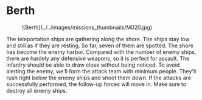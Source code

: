 # Berth

<figure markdown>
  ![Berth](../../images/missions_thumbnails/M020.jpg)
</figure>

The teleportation ships are gathering along the shore. The ships stay low and still as if they are resting. So far, seven of them are spotted. The shore has become the enemy harbor. Compared with the number of enemy ships, there are hardely any defensive weapons, so it is perfect for assault. The infantry should be able to draw close without being noticed.
To avoid alerting the enemy, we'll form the attack team with minimum people. They'll rush right below the enemy ships and shoot them down. If the attacks are successfully performed, the follow-up forces will move in. Make sure to destroy all enemy ships.
